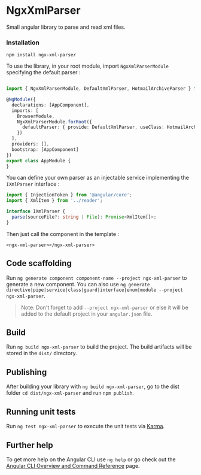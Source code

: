 # NgxXmlParser
Small angular library to parse and read xml files.


### Installation

`npm install ngx-xml-parser`

To use the library, in your root module, import `NgxXmlParserModule` specifying the default parser :


```typescript

import { NgxXmlParserModule, DefaultXmlParser, HotmailArchiveParser } from 'ngx-xml-parser';

@NgModule({
  declarations: [AppComponent],
  imports: [
    BrowserModule,
    NgxXmlParserModule.forRoot({
      defaultParser: { provide: DefaultXmlParser, useClass: HotmailArchiveParser }
    })
  ],
  providers: [],
  bootstrap: [AppComponent]
})
export class AppModule {
}
```

You can define your own parser as an injectable service implementing the `IXmlParser` interface :

```typescript
import { InjectionToken } from '@angular/core';
import { XmlItem } from '../reader';

interface IXmlParser {
  parse(sourceFile?: string | File): Promise<XmlItem[]>;
}
```

Then just call the component in the template :

```angular2html
<ngx-xml-parser></ngx-xml-parser>
```

## Code scaffolding

Run `ng generate component component-name --project ngx-xml-parser` to generate a new component. You can also use `ng generate directive|pipe|service|class|guard|interface|enum|module --project ngx-xml-parser`.
> Note: Don't forget to add `--project ngx-xml-parser` or else it will be added to the default project in your `angular.json` file. 

## Build

Run `ng build ngx-xml-parser` to build the project. The build artifacts will be stored in the `dist/` directory.

## Publishing

After building your library with `ng build ngx-xml-parser`, go to the dist folder `cd dist/ngx-xml-parser` and run `npm publish`.

## Running unit tests

Run `ng test ngx-xml-parser` to execute the unit tests via [Karma](https://karma-runner.github.io).

## Further help

To get more help on the Angular CLI use `ng help` or go check out the [Angular CLI Overview and Command Reference](https://angular.io/cli) page.
